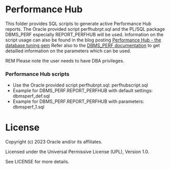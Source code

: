 # Performance Hub
This folder provides SQL scripts to generate active Performance Hub reports. The Oracle provided script perfhubrpt.sql and the PL/SQL package DBMS_PERF especially REPORT_PERFHUB will be used.
Information on the script usage can also be found in the blog posting [Performance Hub - the database tuning gem](https://blogs.oracle.com/coretec/post/oracle-performance-hub)
Refer also to the [DBMS_PERF documentation](https://docs.oracle.com/en/database/oracle/oracle-database/21/arpls/DBMS_PERF.html#GUID-85CD8AB9-B6E0-444F-91A5-762EB92A74E9) to get detailled information on the parameters which can be used.

REM Please note the user needs to have DBA privileges.

### Performance Hub scripts

-  Use the Oracle provided script perfhubrpt.sql: perfhubscript.sql
-  Example for DBMS_PERF.REPORT_PERFHUB with default settings: dbmsperf_def.sql
-  Example for DBMS_PERF.REPORT_PERFHUB with parameters: dbmsperf_1.sql


  # License

Copyright (c) 2023 Oracle and/or its affiliates.

Licensed under the Universal Permissive License (UPL), Version 1.0.

See LICENSE for more details.
